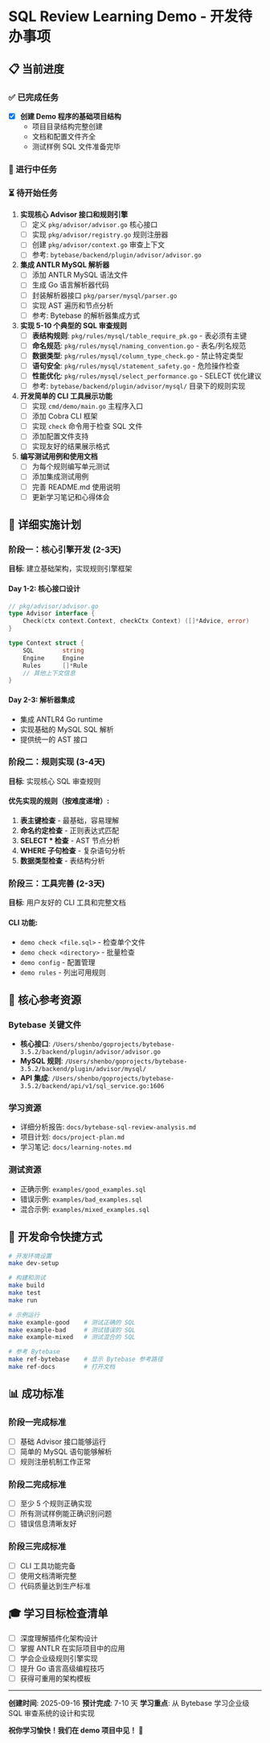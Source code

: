 # SQL Review Learning Demo - 开发待办事项

## 📋 当前进度

### ✅ 已完成任务
- [x] **创建 Demo 程序的基础项目结构**
  - 项目目录结构完整创建
  - 文档和配置文件齐全
  - 测试样例 SQL 文件准备完毕

### 🔄 进行中任务

### ⏳ 待开始任务

1. **实现核心 Advisor 接口和规则引擎**
   - [ ] 定义 `pkg/advisor/advisor.go` 核心接口
   - [ ] 实现 `pkg/advisor/registry.go` 规则注册器
   - [ ] 创建 `pkg/advisor/context.go` 审查上下文
   - [ ] 参考: `bytebase/backend/plugin/advisor/advisor.go`

2. **集成 ANTLR MySQL 解析器**
   - [ ] 添加 ANTLR MySQL 语法文件
   - [ ] 生成 Go 语言解析器代码
   - [ ] 封装解析器接口 `pkg/parser/mysql/parser.go`
   - [ ] 实现 AST 遍历和节点分析
   - [ ] 参考: Bytebase 的解析器集成方式

3. **实现 5-10 个典型的 SQL 审查规则**
   - [ ] **表结构规则**: `pkg/rules/mysql/table_require_pk.go` - 表必须有主键
   - [ ] **命名规范**: `pkg/rules/mysql/naming_convention.go` - 表名/列名规范
   - [ ] **数据类型**: `pkg/rules/mysql/column_type_check.go` - 禁止特定类型
   - [ ] **语句安全**: `pkg/rules/mysql/statement_safety.go` - 危险操作检查
   - [ ] **性能优化**: `pkg/rules/mysql/select_performance.go` - SELECT 优化建议
   - [ ] 参考: `bytebase/backend/plugin/advisor/mysql/` 目录下的规则实现

4. **开发简单的 CLI 工具展示功能**
   - [ ] 实现 `cmd/demo/main.go` 主程序入口
   - [ ] 添加 Cobra CLI 框架
   - [ ] 实现 `check` 命令用于检查 SQL 文件
   - [ ] 添加配置文件支持
   - [ ] 实现友好的结果展示格式

5. **编写测试用例和使用文档**
   - [ ] 为每个规则编写单元测试
   - [ ] 添加集成测试用例
   - [ ] 完善 README.md 使用说明
   - [ ] 更新学习笔记和心得体会

## 🎯 详细实施计划

### 阶段一：核心引擎开发 (2-3天)
**目标**: 建立基础架构，实现规则引擎框架

#### Day 1-2: 核心接口设计
```go
// pkg/advisor/advisor.go
type Advisor interface {
    Check(ctx context.Context, checkCtx Context) ([]*Advice, error)
}

type Context struct {
    SQL        string
    Engine     Engine
    Rules      []*Rule
    // 其他上下文信息
}
```

#### Day 2-3: 解析器集成
- 集成 ANTLR4 Go runtime
- 实现基础的 MySQL SQL 解析
- 提供统一的 AST 接口

### 阶段二：规则实现 (3-4天)
**目标**: 实现核心 SQL 审查规则

#### 优先实现的规则（按难度递增）:
1. **表主键检查** - 最基础，容易理解
2. **命名约定检查** - 正则表达式匹配
3. **SELECT * 检查** - AST 节点分析
4. **WHERE 子句检查** - 复杂语句分析
5. **数据类型检查** - 表结构分析

### 阶段三：工具完善 (2-3天)
**目标**: 用户友好的 CLI 工具和完整文档

#### CLI 功能:
- `demo check <file.sql>` - 检查单个文件
- `demo check <directory>` - 批量检查
- `demo config` - 配置管理
- `demo rules` - 列出可用规则

## 🔗 核心参考资源

### Bytebase 关键文件
- **核心接口**: `/Users/shenbo/goprojects/bytebase-3.5.2/backend/plugin/advisor/advisor.go`
- **MySQL 规则**: `/Users/shenbo/goprojects/bytebase-3.5.2/backend/plugin/advisor/mysql/`
- **API 集成**: `/Users/shenbo/goprojects/bytebase-3.5.2/backend/api/v1/sql_service.go:1606`

### 学习资源
- 详细分析报告: `docs/bytebase-sql-review-analysis.md`
- 项目计划: `docs/project-plan.md`
- 学习笔记: `docs/learning-notes.md`

### 测试资源
- 正确示例: `examples/good_examples.sql`
- 错误示例: `examples/bad_examples.sql`
- 混合示例: `examples/mixed_examples.sql`

## 🚀 开发命令快捷方式

```bash
# 开发环境设置
make dev-setup

# 构建和测试
make build
make test
make run

# 示例运行
make example-good    # 测试正确的 SQL
make example-bad     # 测试错误的 SQL
make example-mixed   # 测试混合的 SQL

# 参考 Bytebase
make ref-bytebase    # 显示 Bytebase 参考路径
make ref-docs        # 打开文档
```

## 📊 成功标准

### 阶段一完成标准
- [ ] 基础 Advisor 接口能够运行
- [ ] 简单的 MySQL 语句能够解析
- [ ] 规则注册机制工作正常

### 阶段二完成标准
- [ ] 至少 5 个规则正确实现
- [ ] 所有测试样例能正确识别问题
- [ ] 错误信息清晰友好

### 阶段三完成标准
- [ ] CLI 工具功能完备
- [ ] 使用文档清晰完整
- [ ] 代码质量达到生产标准

## 🎓 学习目标检查清单

- [ ] 深度理解插件化架构设计
- [ ] 掌握 ANTLR 在实际项目中的应用
- [ ] 学会企业级规则引擎实现
- [ ] 提升 Go 语言高级编程技巧
- [ ] 获得可重用的架构模板

---

**创建时间**: 2025-09-16
**预计完成**: 7-10 天
**学习重点**: 从 Bytebase 学习企业级 SQL 审查系统的设计和实现

**祝你学习愉快！我们在 demo 项目中见！** 🎉
